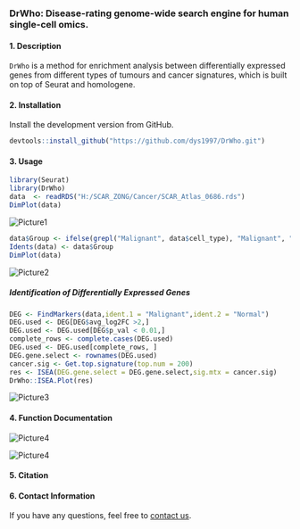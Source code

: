 ### DrWho: Disease-rating genome-wide search engine for human single-cell omics. 

#### 1. Description

`DrWho` is a method for enrichment analysis between differentially expressed genes from different types of tumours and cancer signatures, which is built on top of Seurat and homologene.

#### 2. Installation

Install the development version from GitHub.

```R
devtools::install_github("https://github.com/dys1997/DrWho.git")
```

#### 3. Usage

```R
library(Seurat)
library(DrWho)
data  <- readRDS("H:/SCAR_ZONG/Cancer/SCAR_Atlas_0686.rds")
DimPlot(data)
```

![Picture1](./pic/Picture1.png)

```R
data$Group <- ifelse(grepl("Malignant", data$cell_type), "Malignant", "Normal")
Idents(data) <- data$Group
DimPlot(data)
```

![Picture2](./pic/Picture2.png)

##### Identification of Differentially Expressed Genes

```r
DEG <- FindMarkers(data,ident.1 = "Malignant",ident.2 = "Normal")
DEG.used <- DEG[DEG$avg_log2FC >2,]
DEG.used <- DEG.used[DEG$p_val < 0.01,]
complete_rows <- complete.cases(DEG.used)
DEG.used <- DEG.used[complete_rows, ]
DEG.gene.select <- rownames(DEG.used)
cancer.sig <- Get.top.signature(top.num = 200)
res <- ISEA(DEG.gene.select = DEG.gene.select,sig.mtx = cancer.sig)
DrWho::ISEA.Plot(res)
```

![Picture3](./pic/Picture3.png)

#### 4. Function Documentation

![Picture4](./pic/Picture4.png)

![Picture4](./pic/Picture5.png)

#### 5. Citation



#### 6. Contact Information

If you have any questions, feel free to [contact us](https://github.com/dys1997/DrWho?tab=readme-ov-file).
